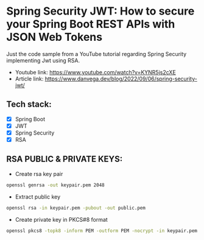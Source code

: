 # Spring Security JWT: How to secure your Spring Boot REST APIs with JSON Web Tokens
Just the code sample from a YouTube tutorial regarding Spring Security implementing Jwt using RSA.

- Youtube link: https://www.youtube.com/watch?v=KYNR5js2cXE
- Article link: https://www.danvega.dev/blog/2022/09/06/spring-security-jwt/

## Tech stack:
- [X] Spring Boot
- [X] JWT
- [X] Spring Security
- [X] RSA

## RSA PUBLIC & PRIVATE KEYS:
- Create rsa key pair
```bash
openssl genrsa -out keypair.pem 2048
```

- Extract public key
```bash
openssl rsa -in keypair.pem -pubout -out public.pem
```

- Create private key in PKCS#8 format
```bash
openssl pkcs8 -topk8 -inform PEM -outform PEM -nocrypt -in keypair.pem -out private.pem
```